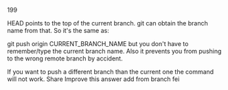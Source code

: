 199


 HEAD points to the top of the current branch. git can obtain the branch name from that. So it's the same as:

git push origin CURRENT_BRANCH_NAME
but you don't have to remember/type the current branch name. Also it prevents you from pushing to the wrong remote branch by accident.

If you want to push a different branch than the current one the command will not work.
Share
Improve this answer
add from branch fei